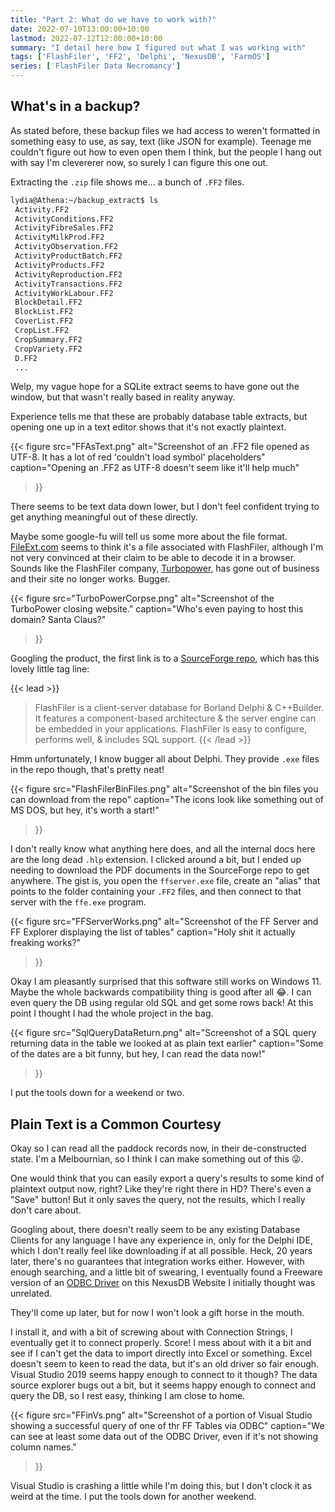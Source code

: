 ```yaml
---
title: "Part 2: What do we have to work with?"
date: 2022-07-10T13:00:00+10:00
lastmod: 2022-07-12T12:00:00+10:00
summary: "I detail here how I figured out what I was working with"
tags: ['FlashFiler', 'FF2', 'Delphi', 'NexusDB', 'FarmOS']
series: ['FlashFiler Data Necromancy']
---
```


## What's in a backup?

As stated before, these backup files we had access to weren't formatted in something easy to use, as say, text (like JSON for example). Teenage me couldn't figure out how to even open them I think, but the people I hang out with say I'm clevererer now, so surely I can figure this one out.

Extracting the `.zip` file shows me... a bunch of `.FF2` files.

```sh
lydia@Athena:~/backup_extract$ ls
 Activity.FF2          
 ActivityConditions.FF2
 ActivityFibreSales.FF2
 ActivityMilkProd.FF2
 ActivityObservation.FF2
 ActivityProductBatch.FF2
 ActivityProducts.FF2
 ActivityReproduction.FF2
 ActivityTransactions.FF2
 ActivityWorkLabour.FF2
 BlockDetail.FF2
 BlockList.FF2
 CoverList.FF2
 CropList.FF2
 CropSummary.FF2
 CropVariety.FF2
 D.FF2
 ...
```

Welp, my vague hope for a SQLite extract seems to have gone out the window, but that wasn't really based in reality anyway.

Experience tells me that these are probably database table extracts, but opening one up in a text editor shows that it's not exactly plaintext.

{{< figure
    src="FFAsText.png"
    alt="Screenshot of an .FF2 file opened as UTF-8. It has a lot of red 'couldn't load symbol' placeholders"
    caption="Opening an .FF2 as UTF-8 doesn't seem like it'll help much"
>}}

There seems to be text data down lower, but I don't feel confident trying to get anything meaningful out of these directly.

Maybe some google-fu will tell us some more about the file format. 
[FileExt.com](https://filext.com/file-extension/FF2) seems to think it's a file associated with FlashFiler, although I'm not very convinced at their claim to be able to decode it in a browser.
Sounds like the FlashFiler company, [Turbopower](http://www.turbopower.com/), has gone out of business and their site no longer works. Bugger.

{{< figure
    src="TurboPowerCorpse.png" 
    alt="Screenshot of the TurboPower closing website."
    caption="Who's even paying to host this domain? Santa Claus?"
>}}

Googling the product, the first link is to a [SourceForge repo](https://sourceforge.net/projects/tpflashfiler/), which has this lovely little tag line:

{{< lead >}}
> FlashFiler is a client-server database for Borland Delphi & C++Builder.
> It features a component-based architecture & the server engine can be embedded in your applications. FlashFiler is easy to configure, performs well, & includes SQL support.
{{< /lead >}}

Hmm unfortunately, I know bugger all about Delphi. They provide `.exe` files in the repo though, that's pretty neat!

{{< figure
    src="FlashFilerBinFiles.png" 
    alt="Screenshot of the bin files you can download from the repo"
    caption="The icons look like something out of MS DOS, but hey, it's worth a start!"
>}}

I don't really know what anything here does, and all the internal docs here are the long dead `.hlp` extension. 
I clicked around a bit, but I ended up needing to download the PDF documents in the SourceForge repo to get anywhere.
The gist is, you open the `ffserver.exe` file, create an "alias" that points to the folder containing your `.FF2` files, and then connect to that server with the `ffe.exe` program.

{{< figure
    src="FFServerWorks.png" 
    alt="Screenshot of the FF Server and FF Explorer displaying the list of tables"
    caption="Holy shit it actually freaking works?"
>}}

Okay I am pleasantly surprised that this software still works on Windows 11. 
Maybe the whole backwards compatibility thing is good after all :joy:.
I can even query the DB using regular old SQL and get some rows back! At this point I thought I had the whole project in the bag.

{{< figure
    src="SqlQueryDataReturn.png" 
    alt="Screenshot of a SQL query returning data in the table we looked at as plain text earlier"
    caption="Some of the dates are a bit funny, but hey, I can read the data now!"
>}}

I put the tools down for a weekend or two.

## Plain Text is a Common Courtesy

Okay so I can read all the paddock records now, in their de-constructed state. I'm a Melbournian, so I think I can make something out of this :stuck_out_tongue_winking_eye:.

One would think that you can easily export a query's results to some kind of plaintext output now, right? Like they're right there in HD? There's even a "Save" button! But it only saves the query, not the results, which I really don't care about.

Googling about, there doesn't really seem to be any existing Database Clients for any language I have any experience in, only for the Delphi IDE, which I don't really feel like downloading if at all possible. 
Heck, 20 years later, there's no guarantees that integration works either.
However, with enough searching, and a little bit of swearing, I eventually found a Freeware version of an [ODBC Driver](https://www.nexusdb.com/support/index.php?q=node/542) on this NexusDB Website I initially thought was unrelated.

They'll come up later, but for now I won't look a gift horse in the mouth.

I install it, and with a bit of screwing about with Connection Strings, I eventually get it to connect properly. Score!
I mess about with it a bit and see if I can't get the data to import directly into Excel or something. 
Excel doesn't seem to keen to read the data, but it's an old driver so fair enough. 
Visual Studio 2019 seems happy enough to connect to it though? 
The data source explorer bugs out a bit, but it seems happy enough to connect and query the DB, so I rest easy, thinking I am close to home.


{{< figure
    src="FFinVs.png" 
    alt="Screenshot of a portion of Visual Studio showing a successful query of one of thr FF Tables via ODBC"
    caption="We can see at least some data out of the ODBC Driver, even if it's not showing column names."
>}}

Visual Studio is crashing a little while I'm doing this, but I don't clock it as weird at the time. 
I put the tools down for another weekend.

